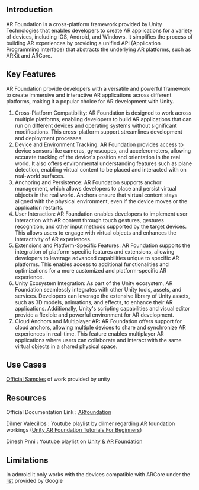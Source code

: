 ## Introduction
AR Foundation is a cross-platform framework provided by Unity Technologies that enables developers to create AR applications for a variety of devices, including iOS, Android, and Windows. It simplifies the process of building AR experiences by providing a unified API (Application Programming Interface) that abstracts the underlying AR platforms, such as ARKit and ARCore.
## Key Features
AR Foundation provide developers with a versatile and powerful framework to create immersive and interactive AR applications across different platforms, making it a popular choice for AR development with Unity.
1. Cross-Platform Compatibility: AR Foundation is designed to work across multiple platforms, enabling developers to build AR applications that can run on different devices and operating systems without significant modifications. This cross-platform support streamlines development and deployment processes.
2. Device and Environment Tracking: AR Foundation provides access to device sensors like cameras, gyroscopes, and accelerometers, allowing accurate tracking of the device's position and orientation in the real world. It also offers environmental understanding features such as plane detection, enabling virtual content to be placed and interacted with on real-world surfaces.
3. Anchoring and Persistence: AR Foundation supports anchor management, which allows developers to place and persist virtual objects in the real world. Anchors ensure that virtual content stays aligned with the physical environment, even if the device moves or the application restarts.
4. User Interaction: AR Foundation enables developers to implement user interaction with AR content through touch gestures, gestures recognition, and other input methods supported by the target devices. This allows users to engage with virtual objects and enhances the interactivity of AR experiences.
5. Extensions and Platform-Specific Features: AR Foundation supports the integration of platform-specific features and extensions, allowing developers to leverage advanced capabilities unique to specific AR platforms. This enables access to additional functionalities and optimizations for a more customized and platform-specific AR experience.
6. Unity Ecosystem Integration: As part of the Unity ecosystem, AR Foundation seamlessly integrates with other Unity tools, assets, and services. Developers can leverage the extensive library of Unity assets, such as 3D models, animations, and effects, to enhance their AR applications. Additionally, Unity's scripting capabilities and visual editor provide a flexible and powerful environment for AR development.
7. Cloud Anchors and Multiplayer AR: AR Foundation offers support for cloud anchors, allowing multiple devices to share and synchronize AR experiences in real-time. This feature enables multiplayer AR applications where users can collaborate and interact with the same virtual objects in a shared physical space.
## Use Cases
[Official Samples](https://github.com/Unity-Technologies/arfoundation-samples#simple-ar) of work provided by unity 
## Resources
Official Documentation Link : [ARfoundation](https://docs.unity3d.com/Packages/com.unity.xr.arfoundation@5.1/manual/index.html)

Dilmer Valecillos : Youtube playlist by dilmer regarding AR foundation workings ([Unity AR Foundation Tutorials For Beginners](https://youtube.com/playlist?list=PLQMQNmwN3FvzCWfvCvq2AYh1CFnTlv2Es))

Dinesh Pnni : Youtube playlist on [Unity & AR Foundation](https://youtube.com/playlist?list=PL6VJLOFcTt7awvyIGIbLLPOBrW6-Y1R-J)

## Limitations
In adnroid it only works with the devices compatible with ARCore under the [list](https://developers.google.com/ar/devices) provided by Google 